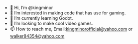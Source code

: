 - 👋 Hi, I’m @kingminor
- 👀 I’m interested in making code that has use for gaming.
- 🌱 I’m currently learning Godot.
- 💞️ I’m looking to make cool video games.
- 📫 How to reach me, Email:kingminorofficial@yahoo.com or walker84354@yahoo.com

<!---
kingminor/kingminor is a ✨ special ✨ repository because its `README.md` (this file) appears on your GitHub profile.
You can click the Preview link to take a look at your changes.
--->
